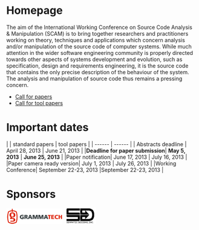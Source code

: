 Homepage
========

The aim of the International Working Conference on Source Code Analysis & Manipulation (SCAM) is to bring together researchers and practitioners working on theory, techniques and applications which concern analysis and/or manipulation of the source code of computer systems. While much attention in the wider software engineering community is properly directed towards other aspects of systems development and evolution, such as specification, design and requirements engineering, it is the source code that contains the only precise description of the behaviour of the system. The analysis and manipulation of source code thus remains a pressing concern.

* [Call for papers](cfp.html)
* [Call for tool papers](toolcfp.html)

# Important dates

|   | standard papers | tool papers |
| ------ | ------ |
| Abstracts deadline | April 28, 2013 | June 21, 2013 |
|**Deadline for paper submission**| **May 5, 2013** |  **June 25, 2013** |
|Paper notification| June 17, 2013 |  July 16, 2013 |
|Paper camera ready version| July 1, 2013 | July 26, 2013 |
|Working Conference| September 22-23, 2013 |September 22-23, 2013 |

# Sponsors
[![Grammatech](images/grammatech.png)](http://www.grammatech.com/)
[![Semantic Designs](images/semanticdesign.jpg)](http://semdesigns.com/)






